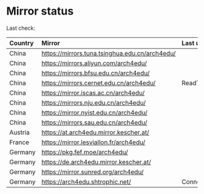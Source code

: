 <script src="./time.js"></script>
# Mirror status
Last check: <script type="text/javascript">localize(1760764937.5504012);</script>

|Country|Mirror|Last update|
|:------|:-----|:----------|
|China|https://mirrors.tuna.tsinghua.edu.cn/arch4edu/|<script type="text/javascript">localize(1760726733);</script>|
|China|https://mirrors.aliyun.com/arch4edu/|<script type="text/javascript">localize(1760726733);</script>|
|China|https://mirrors.bfsu.edu.cn/arch4edu/|<script type="text/javascript">localize(1760726733);</script>|
|China|https://mirrors.cernet.edu.cn/arch4edu/|ReadTimeout|
|China|https://mirror.iscas.ac.cn/arch4edu/|<script type="text/javascript">localize(1760726733);</script>|
|China|https://mirrors.nju.edu.cn/arch4edu/|<script type="text/javascript">localize(1760726733);</script>|
|China|https://mirror.nyist.edu.cn/arch4edu/|<script type="text/javascript">localize(1760726733);</script>|
|China|https://mirrors.sau.edu.cn/arch4edu/|<script type="text/javascript">localize(1756795646);</script>|
|Austria|https://at.arch4edu.mirror.kescher.at/|<script type="text/javascript">localize(1760726733);</script>|
|France|https://mirror.lesviallon.fr/arch4edu/|<script type="text/javascript">localize(1760726733);</script>|
|Germany|https://pkg.fef.moe/arch4edu/|<script type="text/javascript">localize(1760726733);</script>|
|Germany|https://de.arch4edu.mirror.kescher.at/|<script type="text/javascript">localize(1760726733);</script>|
|Germany|https://mirror.sunred.org/arch4edu/|<script type="text/javascript">localize(1760726733);</script>|
|Germany|https://arch4edu.shtrophic.net/|ConnectionError|

<script src="./tablefilter/tablefilter.js"></script>
<script src="./table.js"></script>